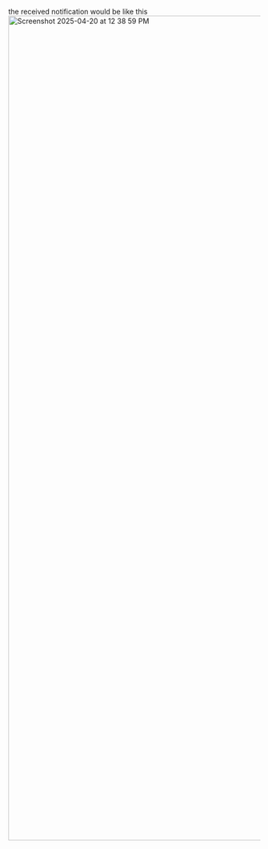 the received notification would be like this 
<img width="1649" alt="Screenshot 2025-04-20 at 12 38 59 PM" src="https://github.com/user-attachments/assets/05fdce56-4669-4268-977a-7fe3be551add" />
